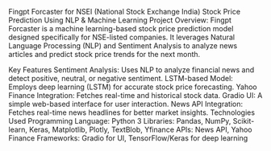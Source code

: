 Fingpt Forcaster for NSEI (National Stock Exchange India)
Stock Price Prediction Using NLP & Machine Learning
Project Overview:
Fingpt Forcaster is a machine learning-based stock price prediction model designed specifically for NSE-listed companies. It leverages Natural Language Processing (NLP) and Sentiment Analysis to analyze news articles and predict stock price trends for the next month.

Key Features
Sentiment Analysis: Uses NLP to analyze financial news and detect positive, neutral, or negative sentiment.
LSTM-based Model: Employs deep learning (LSTM) for accurate stock price forecasting.
Yahoo Finance Integration: Fetches real-time and historical stock data.
Gradio UI: A simple web-based interface for user interaction.
News API Integration: Fetches real-time news headlines for better market insights.
Technologies Used
Programming Language: Python 3
Libraries: Pandas, NumPy, Scikit-learn, Keras, Matplotlib, Plotly, TextBlob, Yfinance
APIs: News API, Yahoo Finance
Frameworks: Gradio for UI, TensorFlow/Keras for deep learning
